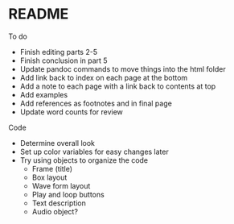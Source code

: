 # README

To do

* Finish editing parts 2-5
* Finish conclusion in part 5
* Update pandoc commands to move things into the html folder
* Add link back to index on each page at the bottom
* Add a note to each page with a link back to contents at top
* Add examples
* Add references as footnotes and in final page
* Update word counts for review

Code

* Determine overall look
* Set up color variables for easy changes later
* Try using objects to organize the code
  * Frame (title)
  * Box layout
  * Wave form layout
  * Play and loop buttons
  * Text description
  * Audio object?
